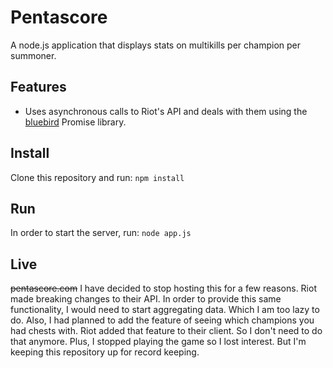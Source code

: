 # Pentascore
A node.js application that displays stats on multikills per champion per
summoner.

## Features
* Uses asynchronous calls to Riot's API and deals with them using the [bluebird](https://github.com/petkaantonov/bluebird)
Promise library.

## Install
Clone this repository and run:
`npm install`

## Run
In order to start the server, run:
`node app.js`

## Live
~~pentascore.com~~ I have decided to stop hosting this for a few reasons.
Riot made breaking changes to their API. In order to provide this same functionality, I would need to start aggregating data. Which I am too lazy to do. Also,
I had planned to add the feature of seeing which champions you had chests with. Riot added that feature to their client. So I don't need
to do that anymore. Plus, I stopped playing the game so I lost interest. But I'm keeping this repository up for record keeping.
